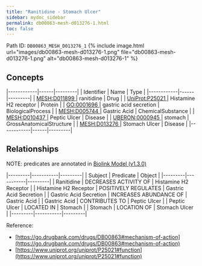 ```yaml
---
title: "Ranitidine - Stomach Ulcer"
sidebar: mydoc_sidebar
permalink: db00863-mesh-d013276-1.html
toc: false 
---
```



Path ID: `DB00863_MESH_D013276_1`
{% include image.html url="images/db00863-mesh-d013276-1.png" file="db00863-mesh-d013276-1.png" alt="db00863-mesh-d013276-1" %}

## Concepts

|------------|------|---------|
| Identifier | Name | Type    |
|------------|------|---------|
| <a href="https://identifiers.org/MESH:D011899">MESH:D011899 </a> | ranitidine | Drug |
| <a href="https://identifiers.org/UniProt:P25021">UniProt:P25021 </a> | Histamine H2 receptor | Protein |
| <a href="https://identifiers.org/GO:0001696">GO:0001696 </a> | gastric acid secretion | BiologicalProcess |
| <a href="https://identifiers.org/MESH:D005744">MESH:D005744 </a> | Gastric Acid | ChemicalSubstance |
| <a href="https://identifiers.org/MESH:D010437">MESH:D010437 </a> | Peptic Ulcer | Disease |
| <a href="https://identifiers.org/UBERON:0000945">UBERON:0000945 </a> | stomach | GrossAnatomicalStructure |
| <a href="https://identifiers.org/MESH:D013276">MESH:D013276 </a> | Stomach Ulcer | Disease |
|------------|------|---------|

## Relationships


NOTE: predicates are annotated in <a href="https://github.com/biolink/biolink-model/releases/tag/v1.3.0">Biolink Model (v1.3.0)</a>

|---------|-----------|---------|
| Subject | Predicate | Object  |
|---------|-----------|---------|
| Ranitidine | DECREASES ACTIVITY OF | Histamine H2 Receptor |
| Histamine H2 Receptor | POSITIVELY REGULATES | Gastric Acid Secretion |
| Gastric Acid Secretion | INCREASES ABUNDANCE OF | Gastric Acid |
| Gastric Acid | CONTRIBUTES TO | Peptic Ulcer |
| Peptic Ulcer | LOCATED IN | Stomach |
| Stomach | LOCATION OF | Stomach Ulcer |
|---------|-----------|---------|

Reference: 
  - [https://go.drugbank.com/drugs/DB00863#mechanism-of-action](https://go.drugbank.com/drugs/DB00863#mechanism-of-action)
  - [https://www.uniprot.org/uniprot/P25021#function](https://www.uniprot.org/uniprot/P25021#function)
